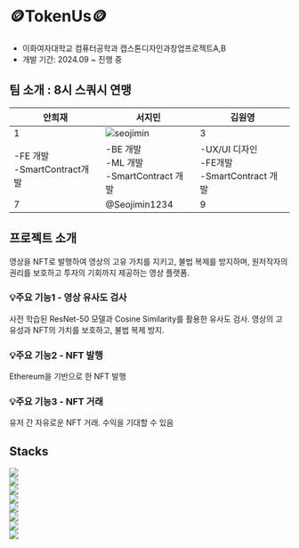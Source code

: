 # 🪙TokenUs🪙
- 이화여자대학교 컴퓨터공학과 캡스톤디자인과창업프로젝트A,B
- 개발 기간: 2024.09 ~ 진행 중

## 팀 소개 : 8시 스쿼시 연맹
| 안희재 | 서지민 | 김원영 |
| --- | --- | --- |
| 1 | ![seojimin](https://ibb.co/gM8sWp6G)    | 3 |
| -FE 개발<br>-SmartContract개발 | -BE 개발<br>-ML 개발<br>-SmartContract 개발| -UX/UI 디자인<br>-FE개발<br>-SmartContract 개발 |
| 7 | @Seojimin1234 | 9 |


## 프로젝트 소개
 영상을 NFT로 발행하여 영상의 고유 가치를 지키고, 불법 복제를 방지하며, 원저작자의 권리를 보호하고 투자의 기회까지 제공하는 영상 플랫폼.
### 💡주요 기능1 - 영상 유사도 검사
사전 학습된 ResNet-50 모델과 Cosine Similarity를 활용한 유사도 검사. 영상의 고유성과 NFT의 가치를 보호하고, 불법 복제 방지.
### 💡주요 기능2 - NFT 발행
Ethereum을 기반으로 한 NFT 발행
### 💡주요 기능3 - NFT 거래
유저 간 자유로운 NFT 거래. 수익을 기대할 수 있음
## Stacks
<img src="https://img.shields.io/badge/flask-000000?style=for-the-badge&logo=flask&logoColor=white"><br>
<img src="https://img.shields.io/badge/pytorch-EE4C2C?style=for-the-badge&logo=pytorch&logoColor=white"><br>
<img src="https://img.shields.io/badge/python-3776AB?style=for-the-badge&logo=python&logoColor=white"><br>
<img src="https://img.shields.io/badge/docker-2496ED?style=for-the-badge&logo=docker&logoColor=white"><br>
<img src="https://img.shields.io/badge/amazons3-569A31?style=for-the-badge&logo=amazons3&logoColor=white"><br>
<img src="https://img.shields.io/badge/amazonec2-FF9900?style=for-the-badge&logo=amazonec2&logoColor=white"><br>
<img src="https://img.shields.io/badge/opencv-5C3EE8?style=for-the-badge&logo=opencv&logoColor=white"><br>
<img src="https://img.shields.io/badge/FAISS-000000?style=for-the-badge&logo=&logoColor=white"><br>

